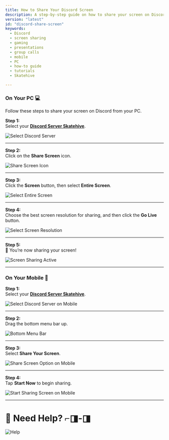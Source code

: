 ```yaml
---
title: How to Share Your Discord Screen
description: A step-by-step guide on how to share your screen on Discord, both on your PC and mobile. Perfect for gaming, presentations, and group calls.
version: "latest"
id: "discord-share-screen"
keywords:
  - Discord
  - screen sharing
  - gaming
  - presentations
  - group calls
  - mobile
  - PC
  - how-to guide
  - tutorials
  - Skatehive

---
```



### **On Your PC** 💻
Follow these steps to share your screen on Discord from your PC.


**Step 1:**  
Select your <a href="https://discord.gg/R4s2ykDN" class="button-link" target="_blank">**Discord Server Skatehive**</a>.


![Select Discord Server](https://hackmd.io/_uploads/SkscTAFLA.png)

---

**Step 2:**  
Click on the **Share Screen** icon.  

![Share Screen Icon](https://hackmd.io/_uploads/rkgRRRY8R.png)

---

**Step 3:**  
Click the **Screen** button, then select **Entire Screen**.  

![Select Entire Screen](https://hackmd.io/_uploads/BJ40ek58A.png)

---

**Step 4:**  
Choose the best screen resolution for sharing, and then click the **Go Live** button.  

![Select Screen Resolution](https://hackmd.io/_uploads/Sku6fk5UR.png)

---

**Step 5:**  
🎉 You’re now sharing your screen!  

![Screen Sharing Active](https://hackmd.io/_uploads/H1XcXyc8A.png)

---

### **On Your Mobile** 📱

**Step 1:**  
Select your <a href="https://discord.gg/R4s2ykDN" class="button-link" target="_blank">**Discord Server Skatehive**</a>.

![Select Discord Server on Mobile](https://hackmd.io/_uploads/SJjhGQ9UC.jpg)

---

**Step 2:**  
Drag the bottom menu bar up.  

![Bottom Menu Bar](https://hackmd.io/_uploads/HkHtmX58C.jpg)

---

**Step 3:**  
Select **Share Your Screen**.  

![Share Screen Option on Mobile](https://hackmd.io/_uploads/H1kWHQqLA.jpg)

---

**Step 4:**  
Tap **Start Now** to begin sharing.  

![Start Sharing Screen on Mobile](https://hackmd.io/_uploads/ryWj8QqU0.jpg)

---

# 🎉 Need Help? ⌐◨-◨  

![Help](https://hackmd.io/_uploads/r1uA0QcI0.gif)
